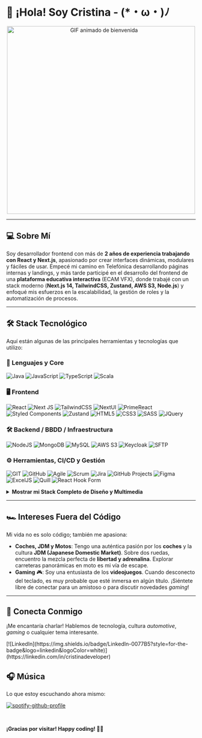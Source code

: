 <h1 align="left"><b>👋 ¡Hola! Soy Cristina - (*・ω・)ﾉ</b></h1>

<div align="center">
  <img src="https://media0.giphy.com/media/v1.Y2lkPTc5MGI3NjExM2RkNzgxMDc5MDljNjY2YzY1MTU5MGZlNTE5NDBjNzU5ZGY5MzMyZCZjdD1n/KxbHmvL3MGcctzlfdX/giphy.gif" alt="GIF animado de bienvenida" width="500" height="auto">
</div>

---

## 💻 Sobre Mí

Soy desarrollador frontend con más de **2 años de experiencia trabajando con React y Next.js**, apasionado por crear interfaces dinámicas, modulares y fáciles de usar. Empecé mi camino en Telefónica desarrollando páginas internas y landings, y más tarde participé en el desarrollo del frontend de una **plataforma educativa interactiva** (ECAM VFX), donde trabajé con un stack moderno (**Next.js 14, TailwindCSS, Zustand, AWS S3, Node.js**) y enfoqué mis esfuerzos en la escalabilidad, la gestión de roles y la automatización de procesos.

---

## 🛠️ Stack Tecnológico

Aquí están algunas de las principales herramientas y tecnologías que utilizo:

### 🔧 Lenguajes y Core

![Java](https://img.shields.io/badge/java-%23ED8B00.svg?style=for-the-badge&logo=openjdk&logoColor=white)
![JavaScript](https://img.shields.io/badge/javascript-%23323330.svg?style=for-the-badge&logo=javascript&logoColor=%23F7DF1E)
![TypeScript](https://img.shields.io/badge/typescript-%23007ACC.svg?style=for-the-badge&logo=typescript&logoColor=white)
![Scala](https://img.shields.io/badge/scala-%23DC322F.svg?style=for-the-badge&logo=scala&logoColor=white)
<br>

### 🖥️ Frontend

![React](https://img.shields.io/badge/react-%2320232a.svg?style=for-the-badge&logo=react&logoColor=%2361DAFB)
![Next JS](https://img.shields.io/badge/Next-black?style=for-the-badge&logo=next.js&logoColor=white)
![TailwindCSS](https://img.shields.io/badge/Tailwind_CSS-38B2AC?style=for-the-badge&logo=tailwind-css&logoColor=white)
![NextUI](https://img.shields.io/badge/NextUI-FFFFFF?style=for-the-badge&logo=NextUI&logoColor=000000)
![PrimeReact](https://img.shields.io/badge/PrimeReact-1976D2?style=for-the-badge&logo=react&logoColor=white)
![Styled Components](https://img.shields.io/badge/styled--components-DB7093?style=for-the-badge&logo=styled-components&logoColor=white)
![Zustand](https://img.shields.io/badge/Zustand-4E4D4D?style=for-the-badge&logo=Zustand&logoColor=white)
![HTML5](https://img.shields.io/badge/html5-%23E34F26.svg?style=for-the-badge&logo=html5&logoColor=white)
![CSS3](https://img.shields.io/badge/css3-%231572B6.svg?style=for-the-badge&logo=css3&logoColor=white)
![SASS](https://img.shields.io/badge/SASS-hotpink.svg?style=for-the-badge&logo=SASS&logoColor=white)
![JQuery](https://img.shields.io/badge/jQuery-0769AD?style=for-the-badge&logo=jquery&logoColor=white)
<br>

### 🛠️ Backend / BBDD / Infraestructura

![NodeJS](https://img.shields.io/badge/node.js-6DA55F?style=for-the-badge&logo=node.js&logoColor=white)
![MongoDB](https://img.shields.io/badge/MongoDB-%234ea94b.svg?style=for-the-badge&logo=mongodb&logoColor=white)
![MySQL](https://img.shields.io/badge/mysql-%2300000f.svg?style=for-the-badge&logo=mysql&logoColor=white)
![AWS S3](https://img.shields.io/badge/AWS%20S3-569A31?style=for-the-badge&logo=amazon-aws&logoColor=white)
![Keycloak](https://img.shields.io/badge/Keycloak-333333?style=for-the-badge&logo=keycloak&logoColor=white)
![SFTP](https://img.shields.io/badge/SFTP-1976D2?style=for-the-badge&logo=sftp&logoColor=white)
<br>

### ⚙️ Herramientas, CI/CD y Gestión

![GIT](https://img.shields.io/badge/GIT-E44C30?style=for-the-badge&logo=git&logoColor=white)
![GitHub](https://img.shields.io/badge/GitHub-100000?style=for-the-badge&logo=github&logoColor=white)
![Agile](https://img.shields.io/badge/Agile-092E20?style=for-the-badge&logo=Agile&logoColor=white)
![Scrum](https://img.shields.io/badge/Scrum-2C3C4C?style=for-the-badge&logo=Scrum&logoColor=white)
![Jira](https://img.shields.io/badge/Jira-0052CC?style=for-the-badge&logo=Jira&logoColor=white)
![GitHub Projects](https://img.shields.io/badge/GitHub%20Projects-100000?style=for-the-badge&logo=github&logoColor=white)
![Figma](https://img.shields.io/badge/figma-%23F24E1E.svg?style=for-the-badge&logo=figma&logoColor=white)
![ExcelJS](https://img.shields.io/badge/ExcelJS-0072C6?style=for-the-badge&logo=excel&logoColor=white)
![Quill](https://img.shields.io/badge/Quill-00B2B2?style=for-the-badge&logo=Quill&logoColor=white)
![React Hook Form](https://img.shields.io/badge/React%20Hook%20Form-EC5990?style=for-the-badge&logo=reacthookform&logoColor=white)

<details>
<summary><b>Mostrar mi Stack Completo de Diseño y Multimedia</b></summary>
<br>

![Adobe](https://img.shields.io/badge/adobe-%23FF0000.svg?style=for-the-badge&logo=adobe&logoColor=white)
![Adobe XD](https://img.shields.io/badge/Adobe%20XD-470137?style=for-the-badge&logo=Adobe%20XD&logoColor=#FF61F6)
![Adobe Premiere Pro](https://img.shields.io/badge/Adobe%20Premiere%20Pro-9999FF.svg?style=for-the-badge&logo=Adobe%20Premiere%20Pro&logoColor=white)
![Adobe Photoshop](https://img.shields.io/badge/adobe%20photoshop-%2331A8FF.svg?style=for-the-badge&logo=adobe%20photoshop&logoColor=white)
![Adobe Lightroom Classic](https://img.shields.io/badge/Adobe%20Lightroom%20Classic-31A8FF.svg?style=for-the-badge&logo=Adobe%20Lightroom%20Classic&logoColor=white)
![Adobe Lightroom](https://img.shields.io/badge/Adobe%20Lightroom-31A8FF.svg?style=for-the-badge&logo=Adobe%20Lightroom&logoColor=white)
</details>

---

## 🏎️ Intereses Fuera del Código

Mi vida no es solo código; también me apasiona:

* **Coches, JDM y Motos**: Tengo una auténtica pasión por los **coches** y la cultura **JDM (Japanese Domestic Market)**. Sobre dos ruedas, encuentro la mezcla perfecta de **libertad y adrenalina**. Explorar carreteras panorámicas en moto es mi vía de escape.
* **Gaming** 🎮: Soy una entusiasta de los **videojuegos**. Cuando desconecto del teclado, es muy probable que esté inmersa en algún título. ¡Siéntete libre de conectar para un amistoso o para discutir novedades *gaming*!

---

## 🔗 Conecta Conmigo

¡Me encantaría charlar! Hablemos de tecnología, cultura *automotive*, *gaming* o cualquier tema interesante.

<p align="left">
  [![LinkedIn](https://img.shields.io/badge/LinkedIn-0077B5?style=for-the-badge&logo=linkedin&logoColor=white)](https://linkedin.com/in/cristinadeveloper)
</p>

## 🎧 Música

Lo que estoy escuchando ahora mismo:

[![spotify-github-profile](https://spotify-github-profile.vercel.app/api/view?uid=nagisekai&cover_image=true&theme=default&show_offline=false&background_color=121212&interchange=false&bar_color=9633cc&bar_color_cover=false)](https://github.com/kittinan/spotify-github-profile)

<br>

**¡Gracias por visitar! Happy coding! 🚀✨**
